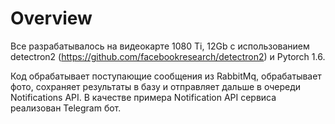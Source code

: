 # Overview

Все разрабатывалось на видеокарте 1080 Ti, 12Gb с использованием 
detectron2 (https://github.com/facebookresearch/detectron2) и Pytorch 1.6.

Код обрабатывает поступающие сообщения из RabbitMq, обрабатывает фото,
сохраняет результаты в базу и отправляет дальше в очереди Notifications API.
В качестве примера Notification API сервиса реализован Telegram бот.
